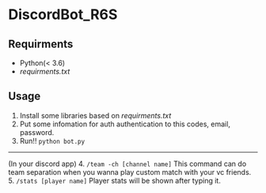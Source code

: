 # DiscordBot_R6S
## Requirments
- Python(< 3.6)
- *requirments.txt*

## Usage
1. Install some libraries based on *requirments.txt*
2. Put some infomation for auth authentication to this codes, email, password.
3. Run!! `python bot.py`

-----
(In your discord app)
4. `/team -ch [channel name]` This command can do team separation when you wanna play custom match with your vc friends.
5. `/stats [player name]` Player stats will be shown after typing it.
